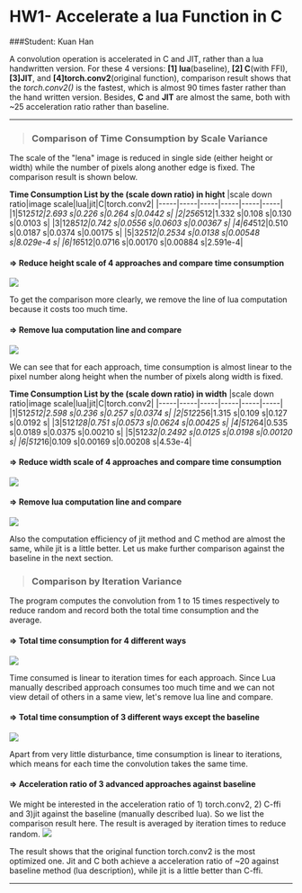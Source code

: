 # **HW1- Accelerate a lua Function in C**
###Student: Kuan Han



A convolution operation is accelerated in C and JIT, rather than a lua handwritten version. For these 4 versions: **[1] lua**(baseline),   **[2] C**(with FFI), **[3]JIT**, and **[4]torch.conv2**(original function), comparison result shows that the *torch.conv2()* is the fastest, which is almost 90 times faster rather than the hand written version.  Besides, **C** and **JIT** are almost the same, both with ~25 acceleration ratio rather than baseline.
 
----------


>### **Comparison of Time Consumption by Scale Variance**
>
The scale of the "lena" image is reduced in single side (either height or width) while the number of pixels along another edge is fixed. The comparison result is shown below.

**Time Consumption List by the (scale down ratio) in hight**
 |scale down ratio|image scale|lua|jit|C|torch.conv2|
 |-----|-----|-----|-----|-----|-----|
 |1|512*512|2.693 s|0.226 s|0.264 s|0.0442 s|
 |2|256*512|1.332 s|0.108 s|0.130 s|0.0103 s|
 |3|128*512|0.742 s|0.0556 s|0.0603 s|0.00367 s|
 |4|64*512|0.510 s|0.0187 s|0.0374 s|0.00175 s| 
 |5|32*512|0.2534 s|0.0138 s|0.00548 s|8.029e-4 s|
 |6|16*512|0.0716 s|0.00170 s|0.00884 s|2.591e-4|

#### => **Reduce height scale of 4 approaches and compare time consumption**
![](https://purdue0-my.sharepoint.com/personal/han424_purdue_edu/_layouts/15/guestaccess.aspx?guestaccesstoken=msRJKvz5kXxt57iM%2bLob%2bfxkTQKeItvpohGtMRK%2bl%2fE%3d&docid=06c814fdc223f434e844612305aaa7339&rev=1)

To get the comparison more clearly, we remove the line of lua computation because it costs too much time.
#### => **Remove lua computation line and compare**
![](https://purdue0-my.sharepoint.com/personal/han424_purdue_edu/_layouts/15/guestaccess.aspx?guestaccesstoken=9WElFjioLVLk5bjVSkIS6a8%2fok9HjkBP3YwlsLP1qAI%3d&docid=0240765a342e5400f81260a0c4e9ec91d&rev=1)

We can see that for each approach, time consumption is almost linear to the pixel number along height when the number of pixels along width is fixed.

**Time Consumption List by the (scale down ratio) in width**
 |scale down ratio|image scale|lua|jit|C|torch.conv2|
|-----|-----|-----|-----|-----|-----|
 |1|512*512|2.598 s|0.236 s|0.257 s|0.0374 s|
 |2|512*256|1.315 s|0.109 s|0.127 s|0.0192 s|
 |3|512*128|0.751 s|0.0573 s|0.0624 s|0.00425 s|
 |4|512*64|0.535 s|0.0189 s|0.0375 s|0.00210 s| 
 |5|512*32|0.2492 s|0.0125 s|0.0198 s|0.00120 s|
 |6|512*16|0.109 s|0.00169 s|0.00208 s|4.53e-4|

#### => **Reduce width scale of 4 approaches and compare time consumption**
![](https://purdue0-my.sharepoint.com/personal/han424_purdue_edu/_layouts/15/guestaccess.aspx?guestaccesstoken=rQvfCLxEp8qyX8VRjyOfmbt7BUy%2bGWLx3LHEOJgwRv0%3d&docid=02b716c189ad947f08a075ad6ea53466b&rev=1)
#### => **Remove lua computation line and compare**
![](https://purdue0-my.sharepoint.com/personal/han424_purdue_edu/_layouts/15/guestaccess.aspx?guestaccesstoken=fHp6PQbDZIqH5V7TMu9FOc8YcQqJ47btU91XFKxMeBM%3d&docid=0c179879ac3e542e38932fde026a8189b&rev=1)

Also the computation efficiency of jit method and C method are almost the same, while jit is a little better. Let us make further comparison against the baseline in the next section.


>### **Comparison by Iteration Variance**
>
The program computes the convolution from 1 to 15 times respectively to reduce random and record both the total time consumption and the average.  
#### => **Total time consumption for 4 different ways**
![](https://purdue0-my.sharepoint.com/personal/han424_purdue_edu/_layouts/15/guestaccess.aspx?guestaccesstoken=IQre3H%2fzWTpnSGjC56KsAfD3B0hKNV%2fTQA%2b4VXheViA%3d&docid=0e8ba33e2cf8142448e5788381c488c11&rev=1)

Time consumed is linear to iteration times for each approach. Since Lua manually described approach consumes too much time and we can not view detail of others in a same view, let's remove lua line and compare.
#### => Total time consumption of 3 different ways except the baseline
![](https://purdue0-my.sharepoint.com/personal/han424_purdue_edu/_layouts/15/guestaccess.aspx?guestaccesstoken=tBwseDvHYvW%2fMwl4rZgYoZ53GgyaDQbswLDcKybAXv0%3d&docid=05ac9e073d5ce48eba7441acfcec92afe&rev=1)

Apart from very little disturbance, time consumption is linear  to iterations, which means for each time the convolution takes the same time.
#### => Acceleration ratio of 3 advanced approaches against baseline
We might be interested in the acceleration ratio of 1) torch.conv2, 2) C-ffi and 3)jit against the baseline (manually described lua). So we list the comparison result here. The result is averaged by iteration times to reduce random.
![](https://purdue0-my.sharepoint.com/personal/han424_purdue_edu/_layouts/15/guestaccess.aspx?guestaccesstoken=tEpmpb2USupUJIkAPSIMLQEj%2fGaMCqMutWUQiHbCo7M%3d&docid=009c6e5d148834d2996d8f62a89894b5b&rev=1)

The result shows that the original function torch.conv2 is the most optimized one. Jit and C both achieve a acceleration ratio of ~20 against baseline method (lua description), while jit is a little better than C-ffi.


----------
